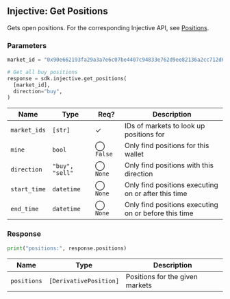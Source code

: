 ## Injective: Get Positions

Gets open positions. For the corresponding Injective API, see [Positions][derivative-positions].

[derivative-positions]: https://api.injective.exchange/#injectivederivativeexchangerpc-positions

### Parameters

```python
market_id = "0x90e662193fa29a3a7e6c07be4407c94833e762d9ee82136a2cc712d6b87d7de3"

# Get all buy positions
response = sdk.injective.get_positions(
  [market_id],
  direction="buy",
)
```

| Name | Type | Req? | Description |
| - | - | - | - |
| `market_ids` | `[str]` | ✓ | IDs of markets to look up positions for |
| `mine` | `bool` | ◯ `False` | Only find positions for this wallet |
| `direction` | `"buy", "sell"` | ◯ `None` | Only find positions with this direction |
| `start_time` | `datetime` | ◯ `None` | Only find positions executing on or after this time |
| `end_time` | `datetime` | ◯ `None` | Only find positions executing on or before this time |

### Response

```python
print("positions:", response.positions)
```

| Name | Type | Description |
| - | - | - |
| `positions` | `[DerivativePosition]` | Positions for the given markets |
